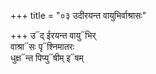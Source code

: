 +++
title = "०३ उदीरयन्त वायुभिर्वाश्रासः"

+++
उ᳓द् ईरयन्त वायु᳓भिर्  
वाश्रा᳓सः पृ᳓श्निमातरः  
धुक्ष᳓न्त पिप्यु᳓षीम् इ᳓षम्